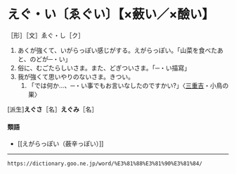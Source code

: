 # えぐ・い〔ゑぐい〕【×蘞い／×醶い】
［形］［文］ゑぐ・し［ク］
1.  あくが強くて、いがらっぽい感じがする。えがらっぽい。「山菜を食べたあと、のどが─・い」
2.  俗に、むごたらしいさま。また、どぎついさま。「─・い描寫」
3.  我が強くて思いやりのないさま。きつい。    
    1.  「では何か…、─・い事でもお言いなしたのですかい?」〈[三重吉](https://dictionary.goo.ne.jp/word/person/%E9%88%B4%E6%9C%A8%E4%B8%89%E9%87%8D%E5%90%89/#jn-118340)・小鳥の巣〉
        

\[派生\]**えぐさ**［名］**えぐみ**［名］

#### 類語

-   [[えがらっぽい（蘞辛っぽい）]]

---
`https://dictionary.goo.ne.jp/word/%E3%81%88%E3%81%90%E3%81%84/`